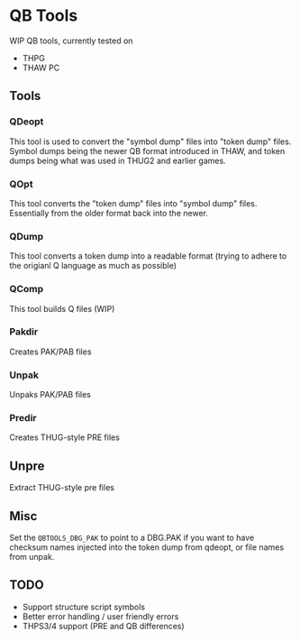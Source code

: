 # QB Tools

WIP QB tools, currently tested on

* THPG
* THAW PC


## Tools

### QDeopt
This tool is used to convert the "symbol dump" files into "token dump" files. Symbol dumps being the newer QB format introduced in THAW, and token dumps being what was used in THUG2 and earlier games.
### QOpt
This tool converts the "token dump" files into "symbol dump" files. Essentially from the older format back into the newer.
### QDump
This tool converts a token dump into a readable format (trying to adhere to the origianl Q language as much as possible) 
### QComp
This tool builds Q files (WIP)
### Pakdir
Creates PAK/PAB files
### Unpak
Unpaks PAK/PAB files

### Predir
Creates THUG-style PRE files

## Unpre
Extract THUG-style pre files

## Misc
Set the `QBTOOLS_DBG_PAK` to point to a DBG.PAK if you want to have checksum names injected into the token dump from qdeopt, or file names from unpak.


## TODO
* Support structure script symbols
* Better error handling / user friendly errors
* THPS3/4 support (PRE and QB differences)